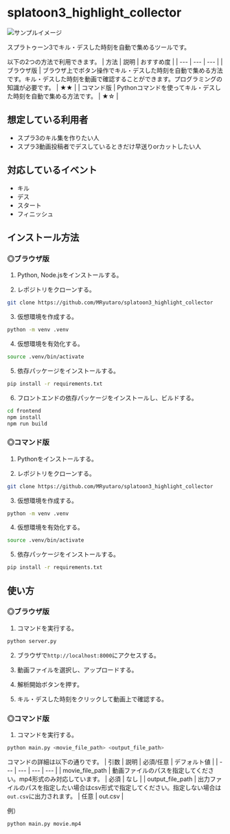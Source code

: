 # splatoon3_highlight_collector

![サンプルイメージ](/docs/sample_image.gif)

スプラトゥーン3でキル・デスした時刻を自動で集めるツールです。

以下の2つの方法で利用できます。
| 方法 | 説明 | おすすめ度 |
| --- | --- | --- |
| ブラウザ版 | ブラウザ上でボタン操作でキル・デスした時刻を自動で集める方法です。キル・デスした時刻を動画で確認することができます。プログラミングの知識が必要です。 | ★★ |
| コマンド版 | Pythonコマンドを使ってキル・デスした時刻を自動で集める方法です。 | ★☆ |

## 想定している利用者
- スプラ3のキル集を作りたい人
- スプラ3動画投稿者でデスしているときだけ早送りorカットしたい人

## 対応しているイベント
- キル
- デス
- スタート
- フィニッシュ

## インストール方法
### ◎ブラウザ版
1. Python, Node.jsをインストールする。

2. レポジトリをクローンする。
```bash
git clone https://github.com/MRyutaro/splatoon3_highlight_collector
```

3. 仮想環境を作成する。
```bash
python -m venv .venv
```

4. 仮想環境を有効化する。
```bash
source .venv/bin/activate
```

5. 依存パッケージをインストールする。
```bash
pip install -r requirements.txt
```

6. フロントエンドの依存パッケージをインストールし、ビルドする。
```bash
cd frontend
npm install
npm run build
```

### ◎コマンド版
1. Pythonをインストールする。

2. レポジトリをクローンする。
```bash
git clone https://github.com/MRyutaro/splatoon3_highlight_collector
```

3. 仮想環境を作成する。
```bash
python -m venv .venv
```

4. 仮想環境を有効化する。
```bash
source .venv/bin/activate
```

5. 依存パッケージをインストールする。
```bash
pip install -r requirements.txt
```

## 使い方
### ◎ブラウザ版
1. コマンドを実行する。
```bash
python server.py
```

2. ブラウザで`http://localhost:8000`にアクセスする。

3. 動画ファイルを選択し、アップロードする。

4. 解析開始ボタンを押す。

5. キル・デスした時刻をクリックして動画上で確認する。

### ◎コマンド版
1. コマンドを実行する。
```bash
python main.py <movie_file_path> <output_file_path>
```
コマンドの詳細は以下の通りです。
| 引数 | 説明 | 必須/任意 | デフォルト値 |
| --- | --- | --- | --- |
| movie_file_path | 動画ファイルのパスを指定してください。mp4形式のみ対応しています。 | 必須 | なし |
| output_file_path | 出力ファイルのパスを指定したい場合はcsv形式で指定してください。指定しない場合は`out.csv`に出力されます。 | 任意 | out.csv |

例）
```bash
python main.py movie.mp4
```
